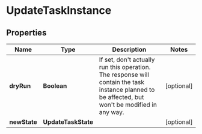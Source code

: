 

# UpdateTaskInstance


## Properties

| Name | Type | Description | Notes |
|------------ | ------------- | ------------- | -------------|
|**dryRun** | **Boolean** | If set, don&#39;t actually run this operation. The response will contain the task instance planned to be affected, but won&#39;t be modified in any way.  |  [optional] |
|**newState** | **UpdateTaskState** |  |  [optional] |



